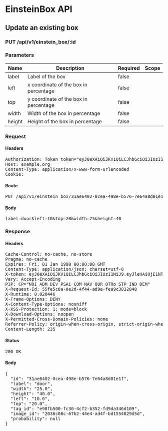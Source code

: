# EinsteinBox API

## Update an existing box

### PUT /api/v1/einstein_box/:id

### Parameters

| Name | Description | Required | Scope |
|------|-------------|----------|-------|
| label | Label of the box | false |  |
| left | x coordinate of the box in percentage | false |  |
| top | y coordinate of the box in percentage | false |  |
| width | Width of the box in percentage | false |  |
| height | Height of the box in percentage | false |  |

### Request

#### Headers

<pre>Authorization: Token token=&quot;eyJ0eXAiOiJKV1QiLCJhbGciOiJIUzI1NiJ9.eyJleHAiOjE1NTQ3NTk1NDQsImlhdCI6MTU1NDc0NTE0NCwidXNlcl9pZCI6ImEwZTM2MGI1LWE5ZWUtNGIyMi1iODYxLWMwZTc3MzNjMmMxYSIsImFiaWxpdGllcyI6eyIwMDEwMDAwMDEyM0JCMjg0Ijp7IkFjY2VzcyI6eyJzZWUiOnRydWUsImVpbnN0ZWluX2JveCI6dHJ1ZX19fX0.OOataPMQtQmGkVvPo6Ovgc_9LgjHCjZJiP7294O9qAI&quot;
Host: example.org
Content-Type: application/x-www-form-urlencoded
Cookie: </pre>

#### Route

<pre>PUT /api/v1/einstein_box/31ae6402-0cea-498e-b576-7e64a8d01e1f</pre>

#### Body

<pre>label=door&left=10&top=20&width=25&height=40</pre>

### Response

#### Headers

<pre>Cache-Control: no-cache, no-store
Pragma: no-cache
Expires: Fri, 01 Jan 1990 00:00:00 GMT
Content-Type: application/json; charset=utf-8
X-token: eyJ0eXAiOiJKV1QiLCJhbGciOiJIUzI1NiJ9.eyJleHAiOjE1NTQ3NTk1NDQsImlhdCI6MTU1NDc0NTE0NCwidXNlcl9pZCI6ImEwZTM2MGI1LWE5ZWUtNGIyMi1iODYxLWMwZTc3MzNjMmMxYSIsImFiaWxpdGllcyI6eyIwMDEwMDAwMDEyM0JCMjg0Ijp7IkFjY2VzcyI6eyJzZWUiOnRydWUsImVpbnN0ZWluX2JveCI6dHJ1ZX19fX0.OOataPMQtQmGkVvPo6Ovgc_9LgjHCjZJiP7294O9qAI
Vary: Accept-Encoding
P3P: CP=&quot;NOI ADM DEV PSAi COM NAV OUR OTRo STP IND DEM&quot;
X-Request-Id: 55fe5c8a-0e2d-4f44-ad9e-fea9c3832048
X-Runtime: 0.020446
X-Frame-Options: DENY
X-Content-Type-Options: nosniff
X-XSS-Protection: 1; mode=block
X-Download-Options: noopen
X-Permitted-Cross-Domain-Policies: none
Referrer-Policy: origin-when-cross-origin, strict-origin-when-cross-origin
Content-Length: 235</pre>

#### Status

<pre>200 OK</pre>

#### Body

<pre>{
  "id": "31ae6402-0cea-498e-b576-7e64a8d01e1f",
  "label": "door",
  "width": "25.0",
  "height": "40.0",
  "left": "10.0",
  "top": "20.0",
  "tag_id": "e98fb500-fc30-4cf2-b352-fd9da346d109",
  "image_id": "2036c08c-67b2-44e4-ad4f-bd1554829d5d",
  "probability": null
}</pre>
